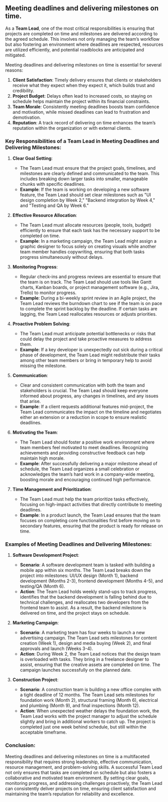 ## Meeting deadlines and delivering milestones on time.

As a **Team Lead**, one of the most critical responsibilities is ensuring that projects are completed on time and milestones are delivered according to the agreed schedule. This involves not only managing the team’s workflow but also fostering an environment where deadlines are respected, resources are utilized efficiently, and potential roadblocks are anticipated and mitigated.

Meeting deadlines and delivering milestones on time is essential for several reasons:
1. **Client Satisfaction**: Timely delivery ensures that clients or stakeholders receive what they expect when they expect it, which builds trust and credibility.
2. **Project Budget**: Delays often lead to increased costs, so staying on schedule helps maintain the project within its financial constraints.
3. **Team Morale**: Consistently meeting deadlines boosts team confidence and motivation, while missed deadlines can lead to frustration and demotivation.
4. **Reputation**: A track record of delivering on time enhances the team’s reputation within the organization or with external clients.

### Key Responsibilities of a Team Lead in Meeting Deadlines and Delivering Milestones:

1. **Clear Goal Setting**:
    - The Team Lead must ensure that the project goals, timelines, and milestones are clearly defined and communicated to the team. This includes breaking down larger tasks into smaller, manageable chunks with specific deadlines.
    - **Example**: If the team is working on developing a new software feature, the Team Lead should set clear milestones such as "UI design completion by Week 2," "Backend integration by Week 4," and "Testing and QA by Week 6."

2. **Effective Resource Allocation**:
    - The Team Lead must allocate resources (people, tools, budget) efficiently to ensure that each task has the necessary support to be completed on time.
    - **Example**: In a marketing campaign, the Team Lead might assign a graphic designer to focus solely on creating visuals while another team member handles copywriting, ensuring that both tasks progress simultaneously without delays.

3. **Monitoring Progress**:
    - Regular check-ins and progress reviews are essential to ensure that the team is on track. The Team Lead should use tools like Gantt charts, Kanban boards, or project management software (e.g., Jira, Trello) to monitor progress.
    - **Example**: During a bi-weekly sprint review in an Agile project, the Team Lead reviews the burndown chart to see if the team is on pace to complete the sprint backlog by the deadline. If certain tasks are lagging, the Team Lead reallocates resources or adjusts priorities.

4. **Proactive Problem Solving**:
    - The Team Lead must anticipate potential bottlenecks or risks that could delay the project and take proactive measures to address them.
    - **Example**: If a key developer is unexpectedly out sick during a critical phase of development, the Team Lead might redistribute their tasks among other team members or bring in temporary help to avoid missing the milestone.

5. **Communication**:
    - Clear and consistent communication with both the team and stakeholders is crucial. The Team Lead should keep everyone informed about progress, any changes in timelines, and any issues that arise.
    - **Example**: If a client requests additional features mid-project, the Team Lead communicates the impact on the timeline and negotiates either an extension or a reduction in scope to ensure realistic deadlines.

6. **Motivating the Team**:
    - The Team Lead should foster a positive work environment where team members feel motivated to meet deadlines. Recognizing achievements and providing constructive feedback can help maintain high morale.
    - **Example**: After successfully delivering a major milestone ahead of schedule, the Team Lead organizes a small celebration or acknowledges the team’s hard work in a company-wide meeting, boosting morale and encouraging continued high performance.

7. **Time Management and Prioritization**:
    - The Team Lead must help the team prioritize tasks effectively, focusing on high-impact activities that directly contribute to meeting deadlines.
    - **Example**: In a product launch, the Team Lead ensures that the team focuses on completing core functionalities first before moving on to secondary features, ensuring that the product is ready for release on time.

### Examples of Meeting Deadlines and Delivering Milestones:

1. **Software Development Project**:
    - **Scenario**: A software development team is tasked with building a mobile app within six months. The Team Lead breaks down the project into milestones: UI/UX design (Month 1), backend development (Months 2-3), frontend development (Months 4-5), and testing/QA (Month 6).
    - **Action**: The Team Lead holds weekly stand-ups to track progress, identifies that the backend development is falling behind due to technical challenges, and reallocates two developers from the frontend team to assist. As a result, the backend milestone is delivered on time, and the project stays on schedule.

2. **Marketing Campaign**:
    - **Scenario**: A marketing team has four weeks to launch a new advertising campaign. The Team Lead sets milestones for content creation (Week 1), design and media buying (Week 2), and final approvals and launch (Weeks 3-4).
    - **Action**: During Week 2, the Team Lead notices that the design team is overloaded with tasks. They bring in a freelance designer to assist, ensuring that the creative assets are completed on time. The campaign launches successfully on the planned date.

3. **Construction Project**:
    - **Scenario**: A construction team is building a new office complex with a tight deadline of 12 months. The Team Lead sets milestones for foundation work (Month 2), structural framing (Month 6), electrical and plumbing (Month 9), and final inspections (Month 12).
    - **Action**: When unexpected weather delays the foundation work, the Team Lead works with the project manager to adjust the schedule slightly and bring in additional workers to catch up. The project is completed just one week behind schedule, but still within the acceptable timeframe.

### Conclusion:

Meeting deadlines and delivering milestones on time is a multifaceted responsibility that requires strong leadership, effective communication, resource management, and problem-solving skills. A successful Team Lead not only ensures that tasks are completed on schedule but also fosters a collaborative and motivated team environment. By setting clear goals, monitoring progress, and addressing challenges proactively, the Team Lead can consistently deliver projects on time, ensuring client satisfaction and maintaining the team’s reputation for reliability and excellence.